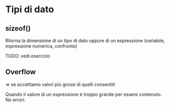 # Tipi di dato
## sizeof(<espressione>)
Ritorna la dimensione di un tipo di dato oppure di un espressione (variabile, espressione numerica, confronto)

TODO: vedi esercizio

## Overflow
=> se accettiamo valori più grossi di quelli consentiti

Quando il valore di un espressione è troppo grande per essere contenuto. No errori.


